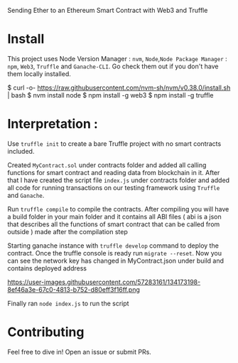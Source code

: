 Sending Ether to an Ethereum Smart Contract with Web3 and Truffle

# Install

This project uses Node Version Manager : `nvm`, `Node`,`Node Package Manager` : `npm`, `Web3`, `Truffle` and `Ganache-CLI`. Go check them out if you don't have them locally installed.

$ curl -o- https://raw.githubusercontent.com/nvm-sh/nvm/v0.38.0/install.sh | bash
$ nvm install node
$ npm install -g web3
$ npm install -g truffle

# Interpretation :

Use `truffle init` to create a bare Truffle project with no smart contracts included. 

Created `MyContract.sol` under contracts folder and added all calling functions for smart contract and reading data from blockchain in it. 
After that I have created the script file `index.js` under contracts folder and added all code for running transactions on our testing framework using `Truffle` and `Ganache`. 

Run `truffle compile` to compile the contracts. After compiling you will have a build folder in your main folder and it contains all ABI files ( abi is a json that describes all the functions of smart contract that can be called from outside ) made after the compilation step

Starting ganache instance with `truffle develop` command to deploy the contract. Once the truffle console is ready run `migrate --reset`. Now you can see the network key has changed in MyContract.json under build and contains deployed address

https://user-images.githubusercontent.com/57283161/134173198-8ef46a3e-67c0-4813-b752-d80eff3f16ff.png

Finally ran `node index.js` to run the script

# Contributing

Feel free to dive in! Open an issue or submit PRs.
